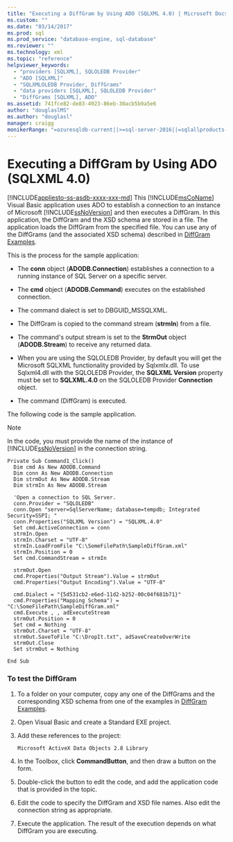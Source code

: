 ```yaml
---
title: "Executing a DiffGram by Using ADO (SQLXML 4.0) | Microsoft Docs"
ms.custom: ""
ms.date: "03/14/2017"
ms.prod: sql
ms.prod_service: "database-engine, sql-database"
ms.reviewer: ""
ms.technology: xml
ms.topic: "reference"
helpviewer_keywords: 
  - "providers [SQLXML], SQLOLEDB Provider"
  - "ADO [SQLXML]"
  - "SQLXMLOLEDB Provider, DiffGrams"
  - "data providers [SQLXML], SQLOLEDB Provider"
  - "DiffGrams [SQLXML], ADO"
ms.assetid: 741fce82-de83-4923-86eb-30acb5b9a5e6
author: "douglaslMS"
ms.author: "douglasl"
manager: craigg
monikerRange: "=azuresqldb-current||>=sql-server-2016||=sqlallproducts-allversions||>=sql-server-linux-2017||=azuresqldb-mi-current"
---
```

# Executing a DiffGram by Using ADO (SQLXML 4.0)
[!INCLUDE[appliesto-ss-asdb-xxxx-xxx-md](../../../includes/appliesto-ss-asdb-xxxx-xxx-md.md)]
  This [!INCLUDE[msCoName](../../../includes/msconame-md.md)] Visual Basic application uses ADO to establish a connection to an instance of Microsoft [!INCLUDE[ssNoVersion](../../../includes/ssnoversion-md.md)] and then executes a DiffGram. In this application, the DiffGram and the XSD schema are stored in a file. The application loads the DiffGram from the specified file. You can use any of the DiffGrams (and the associated XSD schema) described in [DiffGram Examples](../../../relational-databases/sqlxml-annotated-xsd-schemas-xpath-queries/diffgram/diffgram-examples-sqlxml-4-0.md).  
  
 This is the process for the sample application:  
  
-   The **conn** object (**ADODB.Connection**) establishes a connection to a running instance of SQL Server on a specific server.  
  
-   The **cmd** object (**ADODB.Command**) executes on the established connection.  
  
-   The command dialect is set to DBGUID_MSSQLXML.  
  
-   The DiffGram is copied to the command stream (**strmIn**) from a file.  
  
-   The command's output stream is set to the **StrmOut** object (**ADODB.Stream**) to receive any returned data.  
  
-   When you are using the SQLOLEDB Provider, by default you will get the Microsoft SQLXML functionality provided by Sqlxmlx.dll. To use Sqlxml4.dll with the SQLOLEDB Provider, the **SQLXML Version** property must be set to **SQLXML.4.0** on the SQLOLEDB Provider **Connection** object.  
  
-   The command (DiffGram) is executed.  
  
 The following code is the sample application.  
  
> [!NOTE]  
>  In the code, you must provide the name of the instance of [!INCLUDE[ssNoVersion](../../../includes/ssnoversion-md.md)] in the connection string.  
  
```  
Private Sub Command1_Click()  
  Dim cmd As New ADODB.Command  
  Dim conn As New ADODB.Connection  
  Dim strmOut As New ADODB.Stream  
  Dim strmIn As New ADODB.Stream  
  
  'Open a connection to SQL Server.  
  conn.Provider = "SQLOLEDB"  
  conn.Open "server=SqlServerName; database=tempdb; Integrated Security=SSPI; "  
  conn.Properties("SQLXML Version") = "SQLXML.4.0"  
  Set cmd.ActiveConnection = conn  
  strmIn.Open  
  strmIn.Charset = "UTF-8"  
  strmIn.LoadFromFile "C:\SomeFilePath\SampleDiffGram.xml"  
  strmIn.Position = 0  
  Set cmd.CommandStream = strmIn  
  
  strmOut.Open  
  cmd.Properties("Output Stream").Value = strmOut  
  cmd.Properties("Output Encoding").Value = "UTF-8"  
  
  cmd.Dialect = "{5d531cb2-e6ed-11d2-b252-00c04f681b71}"  
  cmd.Properties("Mapping Schema") = "C:\SomeFilePath\SampleDiffGram.xml"  
  cmd.Execute , , adExecuteStream  
  strmOut.Position = 0  
  Set cmd = Nothing  
  strmOut.Charset = "UTF-8"  
  strmOut.SaveToFile "C:\DropIt.txt", adSaveCreateOverWrite  
  strmOut.Close  
  Set strmOut = Nothing  
  
End Sub  
```  
  
### To test the DiffGram  
  
1.  To a folder on your computer, copy any one of the DiffGrams and the corresponding XSD schema from one of the examples in [DiffGram Examples](../../../relational-databases/sqlxml-annotated-xsd-schemas-xpath-queries/diffgram/diffgram-examples-sqlxml-4-0.md).  
  
2.  Open Visual Basic and create a Standard EXE project.  
  
3.  Add these references to the project:  
  
    ```  
    Microsoft ActiveX Data Objects 2.8 Library  
    ```  
  
4.  In the Toolbox, click **CommandButton**, and then draw a button on the form.  
  
5.  Double-click the button to edit the code, and add the application code that is provided in the topic.  
  
6.  Edit the code to specify the DiffGram and XSD file names. Also edit the connection string as appropriate.  
  
7.  Execute the application. The result of the execution depends on what DiffGram you are executing.  
  
  
